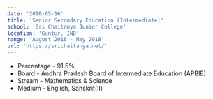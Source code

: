 ```yaml
---
date: '2018-05-16'
title: 'Senior Secondary Education (Intermediate)'
school: 'Sri Chaitanya Junior College'
location: 'Guntur, IND'
range: 'August 2016 - May 2018'
url: 'https://srichaitanya.net/'
---
```


- Percentage - 91.5%
- Board - Andhra Pradesh Board of Intermediate Education (APBIE)
- Stream - Mathematics & Science
- Medium - English, Sanskrit(II)
